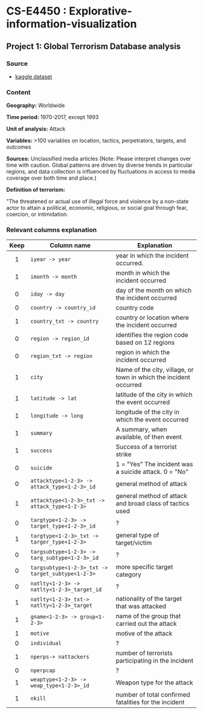 # CS-E4450 : Explorative-information-visualization

## Project 1: Global Terrorism Database analysis


### Source
* [kaggle dataset](https://www.kaggle.com/START-UMD/gtd/data)

### Content

**Geography:** Worldwide

**Time period:** 1970-2017, except 1993

**Unit of analysis:** Attack

**Variables:** >100 variables on location, tactics, perpetrators, targets, and outcomes

**Sources:** Unclassified media articles (Note: Please interpret changes over time with caution. Global patterns are driven by diverse trends in particular regions, and data collection is influenced by fluctuations in access to media coverage over both time and place.)

**Definition of terrorism:**

"The threatened or actual use of illegal force and violence by a non-state actor to attain a political, economic, religious, or social goal through fear, coercion, or intimidation.


### Relevant columns explanation

| **Keep** | **Column name**                                     | **Explanation**                                                   |
|:--------:|-----------------------------------------------------|-------------------------------------------------------------------|
|     1    | ``iyear -> year``                                   | year in which the incident occurred.                              |
|     1    | ``imonth -> month``                                 | month in which the incident occurred                              |
|     0    | ``iday -> day``                                     | day of the month on which the incident occurred                   |
|     0    | ``country -> country_id``                           | country code                                                      |
|     1    | ``country_txt -> country``                          | country or location where the incident occurred                   |
|     0    | ``region -> region_id``                             | identifies the region code based on 12 regions                    |
|     0    | ``region_txt -> region``                            | region in which the incident occurred                             |
|     1    | ``city``                                            | Name of the city, village, or town in which the incident occurred |
|     1    | ``latitude -> lat``                                 | latitude of the city in which the event occurred                  |
|     1    | ``longitude -> long``                               | longitude of the city in which the event occurred                 |
|     1    | ``summary``                                         | A summary, when available, of then event                          |
|     1    | ``success``                                         | Success of a terrorist strike                                     |
|     0    | ``suicide``                                         | 1 = "Yes" The incident was a suicide attack. 0 = "No"             |
|     0    | ``attacktype<1-2-3> -> attack_type<1-2-3>_id``      | general method of attack                                          |
|     1    | ``attacktype<1-2-3>_txt -> attack_type<1-2-3>``     | general method of attack and broad class of tactics used          |
|     0    | ``targtype<1-2-3> -> target_type<1-2-3>_id``        | ?                                                                 |
|     1    | ``targtype<1-2-3>_txt -> targer_type<1-2-3>``       | general type of target/victim                                     |
|     0    | ``targsubtype<1-2-3> -> targ_subtype<1-2-3>_id``    | ?                                                                 |
|     0    | ``targsubtype<1-2-3>_txt -> target_subtype<1-2-3>`` | more specific target category                                     |
|     0    | ``natlty<1-2-3> -> natlty<1-2-3>_target_id``        | ?                                                                 |
|     1    | ``natlty<1-2-3>_txt-> natlty<1-2-3>_target``        | nationality of the target that was attacked                       |
|     1    | ``gname<1-2-3> -> group<1-2-3>``                    | name of the group that carried out the attack                     |
|     1    | ``motive``                                          | motive of the attack                                              |
|     0    | ``individual``                                      | ?                                                                 |
|     1    | ``nperps-> nattackers``                             | number of terrorists participating in the incident                |
|     0    | ``nperpcap``                                        | ?                                                                 |
|     1    | ``weaptype<1-2-3> -> weap_type<1-2-3>_id``          | Weapon type for the attack                                        |
|     1    | ``nkill``                                           | number of total confirmed fatalities for the incident             |